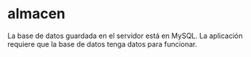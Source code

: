 # almacen
La base de datos guardada en el servidor está en MySQL.
La aplicación requiere que la base de datos tenga datos para funcionar.
